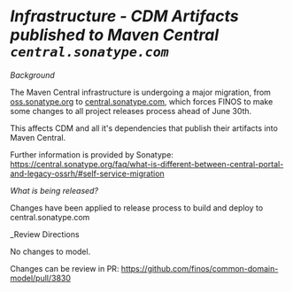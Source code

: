 # _Infrastructure - CDM Artifacts published to Maven Central `central.sonatype.com`_

_Background_

The Maven Central infrastructure is undergoing a major migration, from [oss.sonatype.org]() to [central.sonatype.com](), which forces FINOS to make some changes to all project releases process ahead of June 30th.

This affects CDM and all it's dependencies that publish their artifacts into Maven Central.

Further information is provided by Sonatype:
https://central.sonatype.org/faq/what-is-different-between-central-portal-and-legacy-ossrh/#self-service-migration

_What is being released?_

Changes have been applied to release process to build and deploy to central.sonatype.com 

_Review Directions

No changes to model.

Changes can be review in PR: https://github.com/finos/common-domain-model/pull/3830
